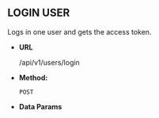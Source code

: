 **LOGIN USER**
----
  Logs in one user and gets the access token.

* **URL**

  /api/v1/users/login

* **Method:**

  `POST`

* **Data Params**
